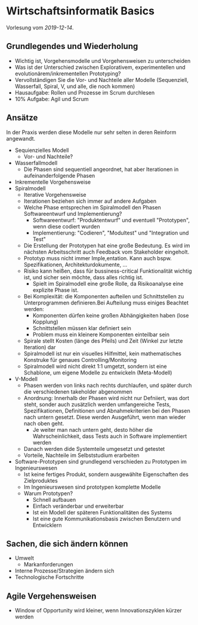 # Wirtschaftsinformatik Basics

Vorlesung vom *2019-12-14*.

## Grundlegendes und Wiederholung

- Wichtig ist, Vorgehensmodelle und Vorgehensweisen zu unterscheiden
- Was ist der Unterschied zwischen Explorativem, experimentellen und
  evolutionärem/inkrementellen Prototyping?
- Vervollständigen Sie die Vor- und Nachteile aller Modelle
  (Sequenziell, Wasserfall, Spiral, V, und alle, die noch kommen)
- Hausaufgabe: Rollen und Prozesse im Scrum durchlesen
- 10% Aufgabe: Agil und Scrum

## Ansätze

In der Praxis werden diese Modelle nur sehr selten in deren Reinform angewandt.

- Sequienzielles Modell
  - Vor- und Nachteile?
- Wasserfallmodell
  - Die Phasen sind sequentiell angeordnet, hat aber Iterationen in
    aufeinanderfolgende Phasen
- Inkrementelle Vorgehensweise
- Spiralmodell
  - Iterative Vorgehensweise
  - Iterationen beziehen sich immer auf andere Aufgaben
  - Welche Phase entsprechen im Spiralmodell den Phasen Softwareentwurf und Implementierung?
    - Softwareentwurf: "Produktentwurf" und eventuell "Prototypen", wenn diese
      codiert wurden
    - Implementierung: "Codieren", "Modultest" und "Integration und Test"
  - Die Erstellung der Prototypen hat eine große Bedeutung. Es wird im nächsten
    Arbeitsschritt auch Feedback vom Stakeholder eingeholt.
  - Prototyp muss nicht immer Imple,entation. Kann auch bspw. Spezifikationen,
    Architekturdokumente, ...
  - Risiko kann heißen, dass für bussiness-critical Funktionalität wichtig ist,
    und sicher sein möchte, dass alles richtig ist.
    - Spielt im Spiralmodell eine große Rolle, da Risikoanalyse eine explizite
      Phase ist.
  - Bei Komplexität: die Komponenten aufteilen und Schnittstellen zu
    Unterprogrammen definieren.Bei Aufteilung muss einiges Beachtet werden:
    - Komponenten dürfen keine großen Abhängigkeiten haben (lose Kopplung)
    - Schnittstellen müssen klar definiert sein
    - Problem muss ein kleinere Komponenten einteilbar sein
  - Spirale stellt Kosten (länge des Pfeils) und Zeit (Winkel zur letzte
    Iteration) dar
  - Spiralmodell ist nur ein visuelles Hilfmittel, kein mathematisches Konstruke
    für genaues Controlling/Monitoring
  - Spiralmodell wird nicht direkt 1:1 umgetzt, sondern ist eine Schablone, um
    eigene Modelle zu entwickeln (Meta-Modell)
- V-Modell
  - Phasen werden von links nach rechts durchlaufen, und später durch die
    verschiedenen takeholder abgenommen
  - Anordnung: Innerhalb der Phasen wird nicht nur Defniiert, was dort steht,
    sonder auch zusätzlich werden umfangereiche Tests, Spezifikationen,
    Definitionen und Abnahmekriterien bei den Phasen nach untern gesetzt. Diese
    werden Ausgeführt, wenn man wieder nach oben geht.
    - Je weiter man nach untern geht, desto höher die Wahrscheinlichkeit, dass
      Tests auch in Software implementiert werden
  - Danach werden dide Systemteile umgesetzt und getestet
  - Vorteile, Nachteile im Selbststudium erarbeiten
- Software-Prototypen sind grundlegend verschieden zu Prototypen im Ingenieurswesen
  - Ist keine fertiges Produkt, sondern ausgewählte Eigenschaften des Zielproduktes
  - Im Ingenieurswesen sind prototypen komplette Modelle
  - Warum Prototypen?
    - Schnell aufbauen
    - Einfach veränderbar und erweiterbar
    - Ist ein Modell der späteren Funktionalitäten des Systems
    - Ist eine gute Kommunikationsbasis zwischen Benutzern und Entwicklern

## Sachen, die sich ändern können

- Umwelt
  - Markanforderungen
- Interne Prozesse/Strategien ändern sich
- Technologische Fortschritte

## Agile Vergehensweisen

- Window of Opportunity wird kleiner, wenn Innovationszyklen kürzer werden
